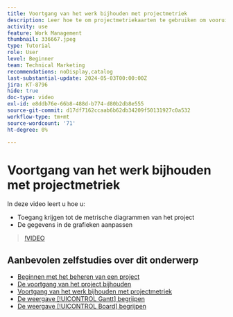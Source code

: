 ```yaml
---
title: Voortgang van het werk bijhouden met projectmetriek
description: Leer hoe te om projectmetriekaarten te gebruiken om vooruitgang op projectwerk in  [!DNL &#x200B; Workfront] te volgen.
activity: use
feature: Work Management
thumbnail: 336667.jpeg
type: Tutorial
role: User
level: Beginner
team: Technical Marketing
recommendations: noDisplay,catalog
last-substantial-update: 2024-05-03T00:00:00Z
jira: KT-8796
hide: true
doc-type: video
exl-id: e8ddb76e-66b8-488d-b774-d80b2db8e555
source-git-commit: d17df7162ccaab6b62db34209f50131927c0a532
workflow-type: tm+mt
source-wordcount: '71'
ht-degree: 0%

---
```


# Voortgang van het werk bijhouden met projectmetriek

In deze video leert u hoe u:

* Toegang krijgen tot de metrische diagrammen van het project
* De gegevens in de grafieken aanpassen

>[!VIDEO](https://video.tv.adobe.com/v/336667/?quality=12&learn=on&enablevpops)

## Aanbevolen zelfstudies over dit onderwerp

* [Beginnen met het beheren van een project](/help/manage-work/projects/getting-started-manage-a-project.md)
* [De voortgang van het project bijhouden](/help/manage-work/projects/track-overall-project-progress.md)
* [Voortgang van het werk bijhouden met projectmetriek](/help/manage-work/projects/track-work-progress-with-project-metrics.md)
* [De weergave [!UICONTROL Gantt] begrijpen](/help/manage-work/projects/understand-the-gantt-view.md)
* [De weergave [!UICONTROL Board] begrijpen](/help/manage-work/projects/understand-the-board-view.md)
